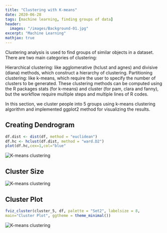 ```yaml
---
title: "Clustering with K-means"
date: 2020-06-28
tags: [machine learning, finding groups of data]
header:
  images: "/images/Background-01.jpg"
excerpt: "Machine Learning"
mathjax: true
---
```

Clustering analysis is used to find groups of similar objects in a dataset. There are two main categories of clustering:

Hierarchical clustering: like agglomerative (hclust and agnes) and divisive (diana) methods, which construct a hierarchy of clustering.
Partitioning clustering: like k-means, which require the user to specify the number of clusters to be generated.
These clustering methods can be computed using the R packages stats (for k-means) and cluster (for pam, clara and fanny), but the workflow require multiple steps and multiple lines of R codes.

In this section, we cluster people into 5 groups using k-means clustering algorithm and implemented ggplot2 method for visualizing the results.


## Creating Dendrogram
```r
df.dist <- dist(df, method = "euclidean")
df.hc <- hclust(df.dist, method = "ward.D2")
plot(df.hc,cex=1,col="blue"
```
<img src="{{ site.url }}{{ site.baseurl }}/images/clusteringwithkmeans/Dendrogram.png" alt="K-means clustering">


## Cluster Size
<img src="{{ site.url }}{{ site.baseurl }}/images/clusteringwithkmeans/Clustersize.png" alt="K-means clustering">

## Cluster Plot
```r
fviz_cluster(cluster_5, df, palette = "Set2", labelsize = 8,
main="Cluster Plot", ggtheme = theme_minimal())
```
<img src="{{ site.url }}{{ site.baseurl }}/images/clusteringwithkmeans/ClusterPlot.png" alt="K-means clustering">
